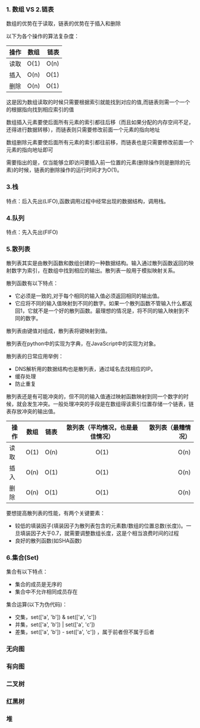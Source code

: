 ### 1. 数组 VS 2.链表

数组的优势在于读取，链表的优势在于插入和删除

以下为各个操作的算法复杂度：

操作|数组|链表
---|:--:|---:
读取|O(1)|O(n)
插入|O(n)|O(1)
删除|O(n)|O(1)

这是因为数组读取的时候只需要根据索引就能找到对应的值,而链表则需一个一个的根据指向找到相应索引的值

数组插入元素要使后面所有元素的索引都往后移（而且如果分配的内存空间不足，还得进行数据转移），而链表则只需要修改前面一个元素的指向地址

数组删除元素要使后面所有元素的索引都往前移，而链表也是只需要修改前面一个元素的指向地址即可

需要指出的是，仅当能够立即访问要插入前一位置的元素(删除操作则是删除的元素)的时候，链表的删除操作的运行时间才为O(1)。

### 3.栈

特点：后入先出(LIFO),函数调用过程中经常出现的数据结构，调用栈。

### 4.队列

特点：先入先出(FIFO)

### 5.散列表

散列表其实是由散列函数和数组创建的一种数据结构。输入通过散列函数返回的映射数字为索引，在数组中找到相应的输出。散列表一般用于模拟映射关系。

散列函数有以下特点：

* 它必须是一致的,对于每个相同的输入值必须返回相同的输出值。
* 它应将不同的输入值映射到不同的数字。如果一个散列函数不管输入什么都返回1，它就不是一个好的散列函数。最理想的情况是，将不同的输入映射到不同的数字。


散列表由键值对组成，散列表将键映射到值。

散列表在python中的实现为字典，在JavaScript中的实现为对象。

散列表的日常应用举例：

* DNS解析用的数据结构也是散列表，通过域名去找相应的IP。
* 缓存处理
* 防止重复

散列表还是有可能冲突的，但不同的输入值通过映射函数映射到同一个数字的时候，就会发生冲突。一般处理冲突的手段是在数组得该索引位置存储一个链表，链表存放冲突的输出值。

操作|数组|链表|散列表（平均情况，也是最佳情况）|散列表（最糟情况）
---|:--:|:--:|:--:|---:
读取|O(1)|O(n)|O(1)|O(n)
插入|O(n)|O(1)|O(1)|O(n)
删除|O(n)|O(1)|O(1)|O(n)

要想提高散列表的性能，有两个关键要素：
* 较低的填装因子(填装因子为散列表包含的元素数/数组的位置总数(长度))。一旦填装因子大于0.7，就需要调整数组长度，这是个相当浪费时间的过程
* 良好的散列函数(如SHA函数)

### 6.集合(Set)

集合有以下特点：

* 集合的成员是无序的
* 集合中不允许相同成员存在

集合运算(以下为伪代码)：

* 交集，set(['a', 'b']) & set(['a', 'c']) 
* 并集，set(['a', 'b']) | set(['a', 'c']) 
* 差集，set(['a', 'b']) - set(['a', 'c']) ，属于前者但不属于后者

### 无向图


### 有向图


### 二叉树


### 红黑树


### 堆